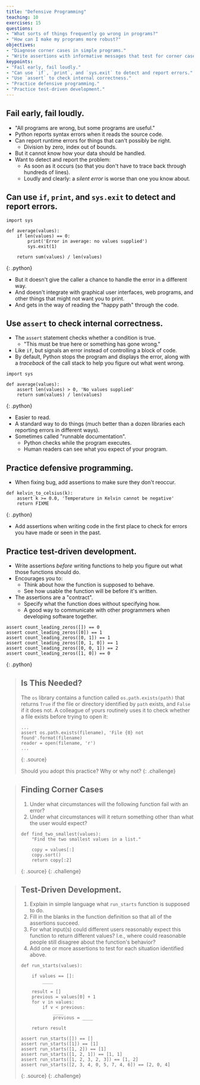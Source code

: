 ```yaml
---
title: "Defensive Programming"
teaching: 10
exercises: 15
questions:
- "What sorts of things frequently go wrong in programs?"
- "How can I make my programs more robust?"
objectives:
- "Diagnose corner cases in simple programs."
- "Write assertions with informative messages that test for corner cases in simple programs."
keypoints:
- "Fail early, fail loudly."
- "Can use `if`, `print`, and `sys.exit` to detect and report errors."
- "Use `assert` to check internal correctness."
- "Practice defensive programming."
- "Practice test-driven development."
---
```

## Fail early, fail loudly.

*   "All programs are wrong, but some programs are useful."
*   Python reports syntax errors when it reads the source code.
*   Can report runtime errors for things that can't possibly be right.
    *   Division by zero, index out of bounds.
*   But it cannot know how your data should be handled.
*   Want to detect and report the problem:
    *   As soon as it occurs (so that you don't have to trace back through hundreds of lines).
    *   Loudly and clearly: a *silent error* is worse than one you know about.

## Can use `if`, `print`, and `sys.exit` to detect and report errors.

~~~
import sys

def average(values):
    if len(values) == 0:
        print('Error in average: no values supplied')
        sys.exit(1)

    return sum(values) / len(values)
~~~
{: .python}

*   But it doesn't give the caller a chance to handle the error in a different way.
*   And doesn't integrate with graphical user interfaces, web programs,
    and other things that might not want you to print.
*   And gets in the way of reading the "happy path" through the code.

## Use `assert` to check internal correctness.

*   The `assert` statement checks whether a condition is true.
    *   "This must be true here or something has gone wrong."
*   Like `if`, but signals an error instead of controlling a block of code.
*   By default, Python stops the program and displays the error,
    along with a *traceback* of the call stack
    to help you figure out what went wrong.

~~~
import sys

def average(values):
    assert len(values) > 0, 'No values supplied'
    return sum(values) / len(values)
~~~
{: .python}

*   Easier to read.
*   A standard way to do things
    (much better than a dozen libraries each reporting errors in different ways).
*   Sometimes called "runnable documentation".
    *   Python checks while the program executes.
    *   Human readers can see what you expect of your program.

## Practice defensive programming.

*   When fixing bug,
    add assertions to make sure they don't reoccur.

~~~
def kelvin_to_celsius(k):
    assert k >= 0.0, 'Temperature in Kelvin cannot be negative'
    return FIXME
~~~
{: .python}

*   Add assertions when writing code in the first place
    to check for errors you have made or seen in the past.

## Practice test-driven development.

*   Write assertions *before* writing functions
    to help you figure out what those functions should do.
*   Encourages you to:
    *   Think about how the function is supposed to behave.
    *   See how usable the function will be before it's written.
*   The assertions are a "contract".
    *   Specify what the function does without specifying how.
    *   A good way to communicate with other programmers when developing software together.

~~~
assert count_leading_zeros([]) == 0
assert count_leading_zeros([0]) == 1
assert count_leading_zeros([0, 1]) == 1
assert count_leading_zeros([0, 1, 0]) == 1
assert count_leading_zeros([0, 0, 1]) == 2
assert count_leading_zeros([1, 0]) == 0
~~~
{: .python}

> ## Is This Needed?
>
> The `os` library contains a function called `os.path.exists(path)`
> that returns `True` if the file or directory identified by `path` exists,
> and `False` if it does not.
> A colleague of yours routinely uses it to check whether a file exists
> before trying to open it:
>
> ~~~
> ...
> assert os.path.exists(filename), 'File {0} not found'.format(filename)
> reader = open(filename, 'r')
> ...
> ~~~
> {: .source}
>
> Should you adopt this practice?
> Why or why not?
{: .challenge}

> ## Finding Corner Cases
>
> 1. Under what circumstances will the following function fail with an error?
> 2. Under what circumstances will it return something other than what the user would expect?
>
> ~~~
> def find_two_smallest(values):
>     "Find the two smallest values in a list."
>
>     copy = values[:]
>     copy.sort()
>     return copy[:2]
> ~~~
> {: .source}
{: .challenge}

> ## Test-Driven Development.
>
> 1. Explain in simple language what `run_starts` function is supposed to do.
> 2. Fill in the blanks in the function definition so that all of the assertions succeed.
> 3. For what input(s) could different users reasonably expect this function to return different values?
>    I.e., where could reasonable people still disagree about the function's behavior?
> 4. Add one or more assertions to test for each situation identified above.
>
> ~~~
> def run_starts(values):
>
>     if values == []:
>         ____
>
>     result = []
>     previous = values[0] + 1
>     for v in values:
>         if v < previous:
>             ____
>             previous = ____
>
>     return result
>
> assert run_starts([]) == []
> assert run_starts([1]) == [1]
> assert run_starts([1, 2]) == [1]
> assert run_starts([1, 2, 1]) == [1, 1]
> assert run_starts([1, 2, 3, 2, 3]) == [1, 2]
> assert run_starts([2, 3, 4, 0, 5, 7, 4, 6]) == [2, 0, 4]
> ~~~
> {: .source}
{: .challenge}
